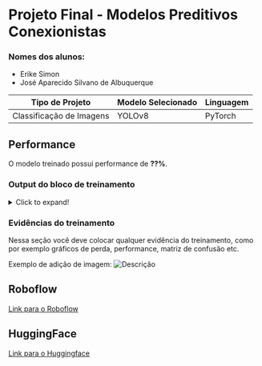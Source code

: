 # Projeto Final - Modelos Preditivos Conexionistas

### Nomes dos alunos:
- Erike Simon
- José Aparecido Silvano de Albuquerque

|**Tipo de Projeto**|**Modelo Selecionado**|**Linguagem**|
|--|--|--|
|Classificação de Imagens|YOLOv8|PyTorch|

## Performance

O modelo treinado possui performance de **??%**.

### Output do bloco de treinamento

<details>
  <summary>Click to expand!</summary>
  
  ```text
    Você deve colar aqui a saída do bloco de treinamento do notebook, contendo todas as épocas e saídas do treinamento
  ```
</details>

### Evidências do treinamento

Nessa seção você deve colocar qualquer evidência do treinamento, como por exemplo gráficos de perda, performance, matriz de confusão etc.

Exemplo de adição de imagem:
![Descrição](https://picsum.photos/seed/picsum/500/300)

## Roboflow

[Link para o Roboflow]( https://universe.roboflow.com/cesar-school-recife/new-animals-classification )

## HuggingFace

[Link para o Huggingface](https://huggingface.co/spaces/silvanoalbuquerque/YOLO-V8_ANIMALS_CLASSIFICATION )